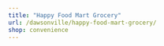 ```yaml
---
title: "Happy Food Mart Grocery"
url: /dawsonville/happy-food-mart-grocery/
shop: convenience
---
```

